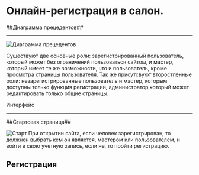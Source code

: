 Онлайн-регистрация в салон.
========================

##Диаграмма прецедентов##

--------

![Диаграмма прецедентов](https://pp.userapi.com/c639724/v639724932/11611/d-SpFch5_AU.jpg "Диаграмма прецедентов")


Существуют две основные роли: зарегистрированный пользователь, который может без ограничений пользоваться сайтом, и мастер, который имеет 
те же возможности, что и пользователь, кроме просмотра страницы пользователя.
Так же присутсвуют второстпенные роли: незарегистрированные пользователь и мастер, которым доступны только функция регистрации, администратор,который может редактировать только общие страницы.

Интерфейс

-----------

##Стартовая страница##

![Старт](https://pp.userapi.com/c639724/v639724932/1161e/Dj6Y-LSENSM.jpg "Стартовая страница") 
При открытии сайта, если человек зарегистрирован, то должнен выбрать кем он является, мастером или пользователем, и войти в свою учетную запись, если не, то пройти регистрацию.

## Регистрация ##







